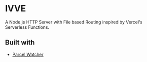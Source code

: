 # IVVE
A Node.js HTTP Server with File based Routing inspired by Vercel's Serverless Functions.

## Built with
* [Parcel Watcher](https://github.com/parcel-bundler/watcher)
